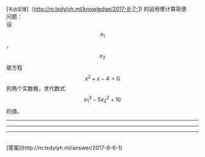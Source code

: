 [`韦达定理`]（http://m.txdylyh.ml/knowledge/2017-8-7-1) 的运用使计算简便<br>
问题：<br>
设$${x}_{1}$$，$${x}_{2}$$是方程$${x}^{2}{+}{x}{-}{4}{=}{0}$$的两个实数根，求代数式$${x}_{1}{}^{3}{-}{5}{x}_{2}{}^{2}{+}{10}$$的值。

---

---

---
<br>
[答案](http://m.txdylyh.ml/answer/2017-8-6-1)
